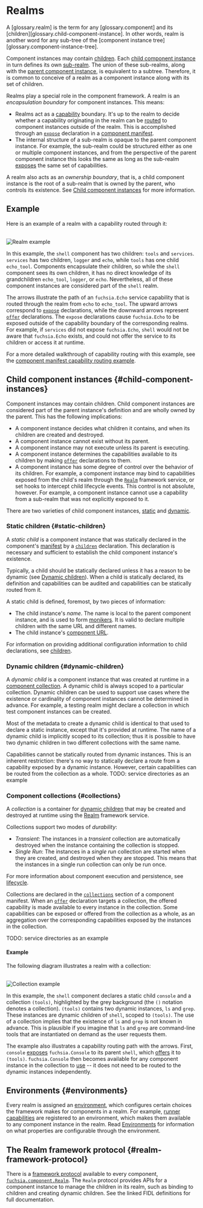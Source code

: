# Realms

A [glossary.realm] is the term for any [glossary.component] and its
[children][glossary.child-component-instance]. In other words, realm is another
word for any sub-tree of the
[component instance tree][glossary.component-instance-tree].

Component instances may contain [children](#child-component-instances). Each
[child component instance](/glossary#child-component-instance) in turn
defines its own [sub-realm](/glossary#sub-realm). The union of these
sub-realms, along with the
[parent component instance](/glossary#parent-component-instance), is
equivalent to a subtree. Therefore, it is common to conceive of a realm as a
component instance along with its set of children.

Realms play a special role in the component framework. A realm is an
*encapsulation boundary* for component instances. This means:

-   Realms act as a [capability](/glossary#capability) boundary. It's up to
    the realm to decide whether a capability originating in the realm can be
    [routed](/glossary#capability-routing) to component instances
    outside of the realm. This is accomplished through an [`expose`][expose]
    declaration in a [component manifest][component-manifests].
-   The internal structure of a sub-realm is opaque to the parent component
    instance. For example, the sub-realm could be structured either as one or
    multiple component instances, and from the perspective of the parent
    component instance this looks the same as long as the sub-realm
    [exposes][expose] the same set of capabilities.

A realm also acts as an *ownership boundary*, that is, a child component
instance is the root of a sub-realm that is owned by the parent, who controls
its existence. See [Child component instances](#child-component-instances) for
more information.

## Example

Here is an example of a realm with a capability routed through it:

<br>![Realm example](images/realm_example.png)<br>

In this example, the `shell` component has two children: `tools` and `services`.
`services` has two children, `logger` and `echo`, while `tools` has one child
`echo_tool`. Components encapsulate their children, so while the `shell`
component sees its own children, it has no direct knowledge of its grandchildren
`echo_tool`, `logger`, or `echo`. Nevertheless, all of these component instances
are considered part of the `shell` realm.

The arrows illustrate the path of an `fuchsia.Echo` service capability that is
routed through the realm from `echo` to `echo_tool`. The upward arrows
correspond to [`expose`][expose] declarations, while the downward arrows
represent [`offer`][offer] declarations. The `expose` declarations cause
`fuchsia.Echo` to be exposed outside of the capability boundary of the
corresponding realms. For example, if `services` did not expose `fuchsia.Echo`,
`shell` would not be aware that `fuchsia.Echo` exists, and could not offer the
service to its children or access it at runtime.

For a more detailed walkthrough of capability routing with this example, see the
[component manifest capability routing example][component-manifest-examples].

## Child component instances {#child-component-instances}

Component instances may contain children. Child component instances are
considered part of the parent instance's definition and are wholly owned by the
parent. This has the following implications:

-   A component instance decides what children it contains, and when its
    children are created and destroyed.
-   A component instance cannot exist without its parent.
-   A component instance may not execute unless its parent is executing.
-   A component instance determines the capabilities available to its children
    by making [`offer`][offer] declarations to them.
-   A component instance has some degree of control over the behavior of its
    children. For example, a component instance may bind to capabilities exposed
    from the child's realm through the [`Realm`](#realm-framework-protocol)
    framework service, or set hooks to intercept child lifecycle events. This
    control is not absolute, however. For example, a component instance cannot
    use a capability from a sub-realm that was not explicitly exposed to it.

There are two varieties of child component instances, [static](#static-children)
and [dynamic](#dynamic-children).

### Static children {#static-children}

A *static child* is a component instance that was statically declared in the
component's [manifest][component-manifests] by a [`children`][children]
declaration. This declaration is necessary and sufficient to establish the child
component instance's existence.

Typically, a child should be statically declared unless it has a reason to be
dynamic (see [Dynamic children](#dynamic-children)). When a child is statically
declared, its definition and capabilities can be audited and capabilities can be
statically routed from it.

A static child is defined, foremost, by two pieces of information:

-   The child instance's *name*. The name is local to the parent component
    instance, and is used to form [monikers][monikers]. It is valid to declare
    multiple children with the same URL and different names.
-   The child instance's [component URL][component-urls].

For information on providing additional configuration information to child
declarations, see [children][children].

### Dynamic children {#dynamic-children}

A *dynamic child* is a component instance that was created at runtime in a
[component collection](#collections). A dynamic child is always scoped
to a particular collection. Dynamic children can be used to support use cases
where the existence or cardinality of component instances cannot be determined
in advance. For example, a testing realm might declare a collection in which
test component instances can be created.

Most of the metadata to create a dynamic child is identical to that used to
declare a static instance, except that it's provided at runtime. The name of a
dynamic child is implicitly scoped to its collection; thus it is possible to
have two dynamic children in two different collections with the same name.

Capabilities cannot be statically routed from dynamic instances. This is an
inherent restriction: there's no way to statically declare a route from a
capability exposed by a dynamic instance. However, certain capabilities can be
routed from the collection as a whole. TODO: service directories as an example

### Component collections {#collections}

A *collection* is a container for [dynamic children](#dynamic-children) that
may be created and destroyed at runtime using the
[Realm](#realm-framework-protocol) framework service.

Collections support two modes of *durability*:

-   *Transient*: The instances in a *transient* collection are automatically
    destroyed when the instance containing the collection is stopped.
-   *Single Run*: The instances in a *single run* collection are started when
    they are created, and destroyed when they are stopped. This means that the
    instances in a single run collection can only be run once.

For more information about component execution and persistence, see
[lifecycle][lifecycle].

Collections are declared in the [`collections`][collections] section of a
component manifest. When an [`offer`][offer] declaration targets a collection,
the offered capability is made available to every instance in the collection.
Some capabilities can be exposed or offered from the collection as a whole, as
an aggregation over the corresponding capabilities exposed by the instances in
the collection.

TODO: service directories as an example

#### Example

The following diagram illustrates a realm with a collection:

<br>![Collection example](images/collection_example.png)<br>

In this example, the `shell` component declares a static child `console` and a
collection `(tools)`, highlighted by the grey background (the `()` notation
denotes a collection). `(tools)` contains two dynamic instances, `ls` and
`grep`. These instances are dynamic children of `shell`, scoped to `(tools)`.
The use of a collection implies that the existence of `ls` and `grep` is not
known in advance. This is plausible if you imagine that `ls` and `grep` are
command-line tools that are instantiated on demand as the user requests them.

The example also illustrates a capability routing path with the arrows. First,
`console` [exposes][expose] `fuchsia.Console` to its parent `shell`, which
[offers][offer] it to `(tools)`. `fuchsia.Console` then becomes available for
any component instance in the collection to [use][use] -- it does not need to be
routed to the dynamic instances independently.

## Environments {#environments}

Every realm is assigned an [environment][environments], which configures certain
choices the framework makes for components in a realm. For example,
[runner capabilities][runners] are registered to an environment, which makes
them available to any component instance in the realm. Read
[Environments][environments] for information on what properties are configurable
through the environment.

## The Realm framework protocol {#realm-framework-protocol}

There is a [framework protocol][framework-protocols] available to every
component, [`fuchsia.component.Realm`][realm.fidl]. The `Realm` protocol provides
APIs for a component instance to manage the children in its realm, such as
binding to children and creating dynamic children. See the linked FIDL
definitions for full documentation.

[glossary.storage capability]: /glossary/README.md#storage-capability
[children]: https://fuchsia.dev/reference/cml#children
[collections]: https://fuchsia.dev/reference/cml#collections
[component-manifest-examples]: ./component_manifests.md#examples
[component-manifests]: ./component_manifests.md
[component-urls]: /concepts/components/v2/identifiers.md#component-urls
[environments]: ./environments.md
[expose]: https://fuchsia.dev/reference/cml#expose
[offer]: https://fuchsia.dev/reference/cml#offer
[framework-protocols]: ./capabilities/protocol.md#framework
[monikers]: ./identifiers.md#monikers
[realm.fidl]: https://fuchsia.dev/reference/fidl/fuchsia.component#Realm
[runners]: ./capabilities/runners.md
[topology-instance-tree]: ./topology.md#component-instance-tree
[use]: https://fuchsia.dev/reference/cml#use
[lifecycle]: /concepts/components/v2/lifecycle.md

